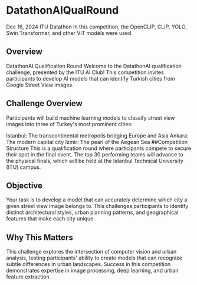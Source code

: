 # DatathonAIQualRound
Dec 16, 2024 ITU Datathon
In this competition, the OpenCLIP, CLIP, YOLO, Swin Transformer, and other ViT models were used

## Overview
DatathonAI Qualification Round
Welcome to the DatathonAI qualification challenge, presented by the ITU AI Club! This competition invites participants to develop AI models that can identify Turkish cities from Google Street View images.

## Challenge Overview
Participants will build machine learning models to classify street view images into three of Turkey's most prominent cities:

Istanbul: The transcontinental metropolis bridging Europe and Asia
Ankara: The modern capital city
Izmir: The pearl of the Aegean Sea
##Competition Structure
This is a qualification round where participants compete to secure their spot in the final event. The top 30 performing teams will advance to the physical finals, which will be held at the Istanbul Technical University (ITU) campus.

## Objective
Your task is to develop a model that can accurately determine which city a given street view image belongs to. This challenges participants to identify distinct architectural styles, urban planning patterns, and geographical features that make each city unique.

## Why This Matters
This challenge explores the intersection of computer vision and urban analysis, testing participants' ability to create models that can recognize subtle differences in urban landscapes. Success in this competition demonstrates expertise in image processing, deep learning, and urban feature extraction.
